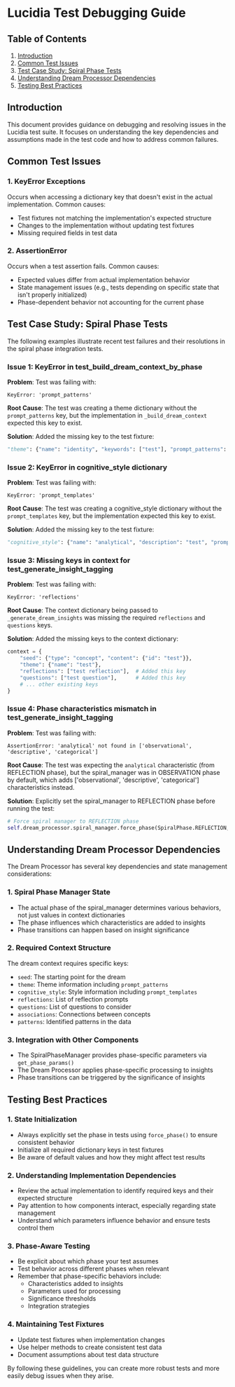 # Lucidia Test Debugging Guide

## Table of Contents

1. [Introduction](#introduction)
2. [Common Test Issues](#common-test-issues)
3. [Test Case Study: Spiral Phase Tests](#test-case-study-spiral-phase-tests)
4. [Understanding Dream Processor Dependencies](#understanding-dream-processor-dependencies)
5. [Testing Best Practices](#testing-best-practices)

## Introduction

This document provides guidance on debugging and resolving issues in the Lucidia test suite. It focuses on understanding the key dependencies and assumptions made in the test code and how to address common failures.

## Common Test Issues

### 1. KeyError Exceptions

Occurs when accessing a dictionary key that doesn't exist in the actual implementation. Common causes:

- Test fixtures not matching the implementation's expected structure
- Changes to the implementation without updating test fixtures
- Missing required fields in test data

### 2. AssertionError

Occurs when a test assertion fails. Common causes:

- Expected values differ from actual implementation behavior
- State management issues (e.g., tests depending on specific state that isn't properly initialized)
- Phase-dependent behavior not accounting for the current phase

## Test Case Study: Spiral Phase Tests

The following examples illustrate recent test failures and their resolutions in the spiral phase integration tests.

### Issue 1: KeyError in test_build_dream_context_by_phase

**Problem**: Test was failing with:
```
KeyError: 'prompt_patterns'
```

**Root Cause**: The test was creating a theme dictionary without the `prompt_patterns` key, but the implementation in `_build_dream_context` expected this key to exist.

**Solution**: Added the missing key to the test fixture:

```python
"theme": {"name": "identity", "keywords": ["test"], "prompt_patterns": ["What is {0}?", "How does {0} relate to {1}?"]},
```

### Issue 2: KeyError in cognitive_style dictionary

**Problem**: Test was failing with:
```
KeyError: 'prompt_templates'
```

**Root Cause**: The test was creating a cognitive_style dictionary without the `prompt_templates` key, but the implementation expected this key to exist.

**Solution**: Added the missing key to the test fixture:

```python
"cognitive_style": {"name": "analytical", "description": "test", "prompt_templates": ["Analyze {0}", "What are the components of {0}?"]},
```

### Issue 3: Missing keys in context for test_generate_insight_tagging

**Problem**: Test was failing with:
```
KeyError: 'reflections'
```

**Root Cause**: The context dictionary being passed to `_generate_dream_insights` was missing the required `reflections` and `questions` keys.

**Solution**: Added the missing keys to the context dictionary:

```python
context = {
    "seed": {"type": "concept", "content": {"id": "test"}},
    "theme": {"name": "test"},
    "reflections": ["test reflection"],  # Added this key
    "questions": ["test question"],      # Added this key
    # ... other existing keys
}
```

### Issue 4: Phase characteristics mismatch in test_generate_insight_tagging

**Problem**: Test was failing with:
```
AssertionError: 'analytical' not found in ['observational', 'descriptive', 'categorical']
```

**Root Cause**: The test was expecting the `analytical` characteristic (from REFLECTION phase), but the spiral_manager was in OBSERVATION phase by default, which adds ['observational', 'descriptive', 'categorical'] characteristics instead.

**Solution**: Explicitly set the spiral_manager to REFLECTION phase before running the test:

```python
# Force spiral manager to REFLECTION phase
self.dream_processor.spiral_manager.force_phase(SpiralPhase.REFLECTION, "test")
```

## Understanding Dream Processor Dependencies

The Dream Processor has several key dependencies and state management considerations:

### 1. Spiral Phase Manager State

- The actual phase of the spiral_manager determines various behaviors, not just values in context dictionaries
- The phase influences which characteristics are added to insights
- Phase transitions can happen based on insight significance

### 2. Required Context Structure

The dream context requires specific keys:

- `seed`: The starting point for the dream
- `theme`: Theme information including `prompt_patterns`
- `cognitive_style`: Style information including `prompt_templates`
- `reflections`: List of reflection prompts
- `questions`: List of questions to consider
- `associations`: Connections between concepts
- `patterns`: Identified patterns in the data

### 3. Integration with Other Components

- The SpiralPhaseManager provides phase-specific parameters via `get_phase_params()`
- The Dream Processor applies phase-specific processing to insights
- Phase transitions can be triggered by the significance of insights

## Testing Best Practices

### 1. State Initialization

- Always explicitly set the phase in tests using `force_phase()` to ensure consistent behavior
- Initialize all required dictionary keys in test fixtures
- Be aware of default values and how they might affect test results

### 2. Understanding Implementation Dependencies

- Review the actual implementation to identify required keys and their expected structure
- Pay attention to how components interact, especially regarding state management
- Understand which parameters influence behavior and ensure tests control them

### 3. Phase-Aware Testing

- Be explicit about which phase your test assumes
- Test behavior across different phases when relevant
- Remember that phase-specific behaviors include:
  - Characteristics added to insights
  - Parameters used for processing
  - Significance thresholds
  - Integration strategies

### 4. Maintaining Test Fixtures

- Update test fixtures when implementation changes
- Use helper methods to create consistent test data
- Document assumptions about test data structure

By following these guidelines, you can create more robust tests and more easily debug issues when they arise.
